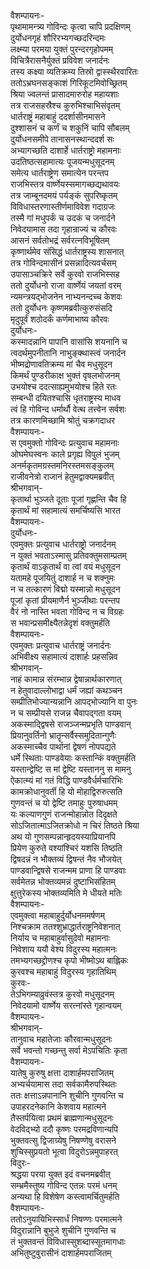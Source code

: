 वैशम्पायनः-  
पृथामामन्त्र्य गोविन्दः कृत्वा चापि प्रदक्षिणम्  
दुर्योधनगृहं शौरिरभ्यगच्छदरिन्दमः  
लक्ष्म्या परमया युक्तं पुरन्दरगृहोपमम्  
विचित्रैरासनैर्युक्तं प्रविवेश जनार्दनः  
तस्य कक्ष्या व्यतिक्रम्य तिस्रो द्वास्स्थैरवारितः  
ततोऽभ्रघनसङ्काशं गिरिकूटमिवोच्छ्रितम्  
श्रिया ज्वलन्तं प्रासादमारुरोह महायशाः  
तत्र राजसहस्रैश्च कुरुभिश्चाभिसंवृतम्  
धार्तराष्ट्रं महाबाहुं ददर्शासीनमासने  
दुश्शासनं च कर्णं च शकुनिं चापि सौबलम्  
दुर्योधनसमीपे तानासनस्थान्ददर्श सः  
अभ्यागच्छति दाशार्हे धार्तराष्ट्रो महामनाः  
उदतिष्ठत्सहामात्यः पूजयन्मधुसूदनम्  
समेत्य धार्तराष्ट्रेण समात्येन परन्तप  
राजभिस्तत्र वार्ष्णेयस्समागच्छद्यथावयः  
तत्र जाम्बूनदमयं पर्यङ्कं सुपरिष्कृतम्  
विविधास्तरणास्तीर्णमाविवेश गदाग्रजः  
तस्मै गां मधुपर्कं च उदकं च जनार्दने  
निवेदयामास तदा गृहान्राज्यं च कौरवः  
आसनं सर्वतोभद्रं सर्वरत्नविभूषितम्  
कृष्णार्थमेव संसिद्धं धार्तराष्ट्रस्य शासनात्  
तत्र गोविन्दमासीनं प्रसन्नादित्यवर्चसम्  
उपासाञ्चक्रिरे सर्वे कुरवो राजभिस्सह  
ततो दुर्योधनो राजा वार्ष्णेयं जयतां वरम्  
न्यमन्त्रयद्भोजनेन नाभ्यनन्दच्च केशवः  
ततो दुर्योधनः कृष्णमब्रवीत्कुरुसंसदि  
मृदुपूर्वं शठोदर्कं कर्णमाभाष्य कौरवः  
दुर्योधनः-  
कस्मादन्नानि पापानि वासांसि शयनानि च  
त्वदर्थमुपनीतानि नाभुङ्क्थास्त्वं जनार्दन  
भीष्मद्रोणावतिक्रम्य मां चैव मधुसूदन  
किमर्थं पुण्डरीकाक्ष भुक्तं वृषलभोजनम्  
उभयोश्च ददत्साह्यमुभयोश्च हिते रतः  
सम्बन्धी दयितश्चासि धृतराष्ट्रस्य माधव  
त्वं हि गोविन्द धर्मार्थौ वेत्थ तत्त्वेन सर्वशः  
तत्र कारणमिच्छामि श्रोतुं चक्रगदाधर  
वैशम्पायनः-  
स एवमुक्तो गोविन्दः प्रत्युवाच महामनाः  
ओघमेघस्वनः काले प्रगृह्य विपुलं भुजम्  
अनर्मकृतमग्रस्तमनिरस्तमसङ्कुलम्  
राजीवनेत्रो राजानं हेतुमद्वाक्यमब्रवीत्  
श्रीभगवान्-  
कृतार्था भुञ्जते दूताः पूजां गृह्णन्ति चैव हि  
कृतार्थं मां सहामात्यं समर्चिष्यसि भारत  
वैशम्पायनः-  
दुर्योधनः-  
एवमुक्तः प्रत्युवाच धार्तराष्ट्रो जनार्दनम्  
न युक्तं भवताऽस्मासु प्रतिवक्तुमसाम्प्रतम्  
कृतार्थं वाऽकृतार्थं वा त्वां वयं मधुसूदन  
यतामहे पूजयितुं दाशार्ह न च शक्नुमः  
न च तत्कारणं विद्मो यस्मान्नो मधुसूदन  
पूजां कृतां प्रीयमाणैर्न भुञ्जीथाः परन्तप  
वैरं नो नास्ति भवता गोविन्द न च विग्रहः  
स भवान्प्रसमीक्ष्यैतन्नेदृशं वक्तुमर्हति  
वैशम्पायनः-  
एवमुक्तः प्रत्युवाच धार्तराष्ट्रं जनार्दनः  
अभिवीक्ष्य सहामात्यं दाशार्हः प्रहसन्निव  
श्रीभगवान्-  
नाहं कामान्न संरम्भान्न द्वेषान्नार्थकारणात्  
न हेतुवादाल्लोभाद्वा धर्मं जह्यां कथञ्चन  
सम्प्रीतिभोज्यान्यन्नानि आपद्भोज्यानि वा पुनः  
न च सम्प्रीयसे राजन्न चैवापद्गता वयम्  
अकस्माद्द्विषसे राजञ्जन्मप्रभृति पाण्डवान्  
प्रियानुवर्तिनो भ्रातॄन्सर्वैस्समुदितान्गुणैः  
अकस्माच्चैव पार्थानां द्वेषणं नोपपद्यते  
धर्मे स्थिताः पाण्डवेयाः कस्तान्किं वक्तुमर्हति  
यस्तान्द्वेष्टि स मां द्वेष्टि यस्ताननु स मामनु  
ऐकात्म्यं मां गतं विद्धि पाण्डवैर्धर्मचारिभिः  
कामक्रोधानुवर्ती हि यो मोहाद्विरुरुत्सति  
गुणवन्तं च यो द्वेष्टि तमाहुः पुरुषाधमम्  
यः कल्याणगुणं राजन्मोहान्नोत दिदृक्षते  
सोऽजितात्माऽजितक्रोधो न चिरं तिष्ठते श्रिया  
अथ यो गुणसम्पन्नान्हृदयस्याप्रियानपि  
प्रियेण कुरुते वश्यांश्चिरं यशसि तिष्ठति  
द्विषदन्नं न भौक्तव्यं द्विषन्तं नैव भौजयेत्  
पाण्डवान्द्विषसे राजन्मम प्राणा हि पाण्डवाः  
सर्वमेतन्न भोक्तव्यमन्नं दुष्टाभिसंहितम्  
क्षुत्तुरेकस्य भोक्तव्यमिति मे धीयते मतिः  
वैशम्पायनः-  
एवमुक्त्वा महाबाहुर्दुर्योधनममर्षणम्  
निश्चक्राम ततश्शुभ्राद्धार्तराष्ट्रनिवेशनात्  
निर्याय च महाबाहुर्वासुदेवो महामनाः  
निवेशाय ययौ वेश्य विदुरस्य महात्मनः  
तमभ्यगच्छद्द्रोणश्च कृपो भीष्मोऽथ बाह्लिकः  
कुरवश्च महाबाहुं विदुरस्य गृहातिथिम्  
कुरवः-  
तेऽभिगम्याव्रुवंस्तत्र कुरवो मधुसूदनम्  
निवेदयामो वार्ष्णेय सरत्नांस्ते गृहान्वयम्  
वैशम्पायनः-  
श्रीभगवान्-  
तानुवाच महातेजाः कौरवान्मधुसूदनः  
सर्वे भवन्तो गच्छन्तु सर्वा मेऽपचितिः कृता  
वैशम्पायनः-  
यातेषु कुरुषु क्षत्ता दाशार्हमपराजितम्  
अभ्यर्चयामास तदा सर्वकामैरुपस्थितः  
ततः क्षत्ताऽन्नपानानि शुचीनि गुणवन्ति च  
उपाहरदनेकानि केशवाय महात्मने  
तैस्तर्पयित्वा प्रथमं ब्राह्मणान्मधुसूदनः  
वेदविद्भ्यो ददौ कृष्णः परमद्रविणान्यपि  
भुक्तवत्सु द्विजाग्र्येषु निषण्णेषु वरासने  
शुचिस्सुप्रयतो भूत्वा विदुरोऽन्नमुपाहरत्  
विदुरः-  
श्रद्धया परया युक्त इदं वचनमब्रवीत्  
सम्भ्रमैस्तुष्य गोविन्द एतन्नः परमं धनम्  
अन्यथा हि विशेषेण कस्त्वामर्चितुमर्हति  
वैशम्पायनः-  
ततोऽनुयायिभिस्सार्धं निषण्णः परमात्मने  
विदुरान्नानि बुभुजे शुचीनि गुणवन्ति च  
तं भुक्तवन्तं विविधास्सुशब्दास्सूतमागधाः  
अभितुष्टुवुरासीनं दाशार्हमपराजितम्  
